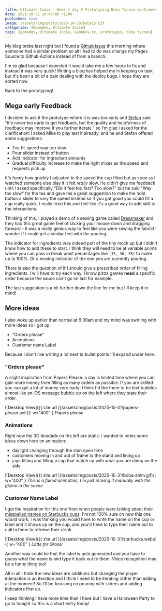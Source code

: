 ```yaml
---
title: Ultimate Indie - Week 1 day 5 Prototyping Boba Tycoon continued
date: 2025-10-31 14:48:00 +1100
published: true
image: /assets/img/posts/2025-10-30/boba15.gif
categories: [Gamedev, Ultimate Indie]
tags: [gamedev, Ultimate Indie, GameDev.tv, prototypes, boba tycoon]
---
```


My blog broke last night but I found a [Github issue](https://github.com/cotes2020/jekyll-theme-chirpy/issues/968) this morning where someone had a similar problem so all I had to do was change my Pages Source to Github Actions instead of from a branch.

I'm so glad because I expected it would take me a few hours to fix and instead it was very quick! Writing a blog has helped me in keeping on task but it's been a bit of a pain dealing with the deploy bugs. I hope they are sorted now.

Back to the prototyping!

## Mega early Feedback

I decided to ask if the prototype where it is was too early and [Stefan](https://x.com/Imphenzia) said "it's never too early to get feedback, but the quality and helpfulness of feedback may improve if you further iterate." so I'm glad I asked for the clarification!
I asked Mike to play test it already, and he and Stefan offered some suggestions:

- Tea fill speed way too slow
- Pour slider instead of button
- Add indicator for ingredient amounts
- Gradual difficulty increase to make the right mixes as the speed and requests pick up

It's funny how quickly I adjusted to the speed the cup filled but as soon as I watched someone else play it it felt *really* slow. He didn't give me feedback until I asked specifically "Did it feel too fast? Too slow?" but he said "Way too slow" for the tea and gave me a great suggestion to make the hold button a slider to vary the speed instead so if you got good you could fill a cup really quick. I really liked this and feel like it's a good way to add skill to the interactions.

Thinking of this, I played a demo of a sewing game called [Dressmaker](https://store.steampowered.com/app/4019220/Dressmaker/) and they had this great game feel of clicking your mouse down and dragging forward - it was a really genius way to feel like you were sewing the fabric! I wonder if I could get a similar feel with the pouring.

The indicator for ingredients was indeed part of the tiny mock up but I didn't know how to add these to start. I think they will need to be at variable points where you can pass in break point percentages like `[15, 30, 55]` to make up to 100%. Or a moving indicator of the one you are currently pouring.

There is also the question of if I should give a prescribed order of filling ingredients. I will have to try each way. I know pizza games **need** a specific order because the sauce can't go on last for example.

The last suggestion is a bit further down the line for me but I'll keep it in mind!

## More ideas

I also woke up earlier than normal at 6:30am and my mind was swirling with more ideas so I got up:

- "Orders please" 
- Animations
- Customer name Label

Because I don't like writing a lot next to bullet points I'll expand under here:

### "Orders please" 
A slight inspiration from Papers Please: a day is limited time where you can gain more money from filling as many orders as possible. If you are skilled you can get a lot of money very early! I think I'd like there to be text bubbles almost like an iOS message bubble up on the left where they state their order.

![Desktop View]({{ site.url }}/assets/img/posts/2025-10-31/papers-please.avif){: w="400" }
_Papers please_

### Animations
Right now the 3D doodads on the left are static. I wanted to notes some ideas down here on animation:

- daylight changing through the stan open time
- customers moving in and out of frame to the stand and lining up
- jugs tilting and filling a cup that match up with what you are doing on the side


![Desktop View]({{ site.url }}/assets/img/posts/2025-10-31/boba-anim.gif){: w="400" }
_This is a faked animation, I'm just moving it manually with the gizmo in the scene_

### Customer Name Label
I got the inspiration for this one from when people were talking about their [misspelled names on Starbucks cups](https://www.buzzfeed.com/jonmichaelpoff/starbucks-name-fails). I'm not 100% sure on how this one would work, I was thinking you would have to write the name on the cup or label and it shows up on the cup, and you'd have to type their name out to call to them to retrieve their drink.

![Desktop View]({{ site.url }}/assets/img/posts/2025-10-31/starbucks.webp){: w="400" }
_Latte for Gross!_

Another way could be that the label is auto generated and you have to guess what the name is and type it back out to them. Voice recognition may be a funny thing too!


All in all I think the new ideas are additions but changing the player interaction is an iteration and I think I need to be iterating rather than adding at the moment! So I'll be focusing on pouring with sliders and adding indicators first up.

I keep thinking I have more time than I have but I have a Halloween Party to go to tonight so this is a short entry today!

